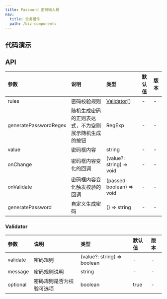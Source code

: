 ```yaml
---
title: Password 密码输入框
nav:
  title: 业务组件
  path: /biz-components
---
```


## 代码演示

<!-- prettier-ignore -->
<code src="./demo/basic.tsx" title="基本" description="使用内置的校验规则。"></code>
<code src="./demo/custom-rules.tsx" title="自定义校验规则"></code>
<code src="./demo/random-generate-password.tsx" title="生成随机密码"></code>
<code src="./demo/custom-generate-password.tsx" title="自定义生成密码" description="当内置的生成逻辑不满足需求时，可以通过 `generatePassword` 进行自定义"></code>
<code src="./demo/custom-rules-and-random-generate.tsx" title="自定义校验规则 + 生成随机密码"></code>

## API

| 参数 | 说明 | 类型 | 默认值 | 版本 |
| :-- | :-- | :-- | :-- | :-- |
| rules | 密码校验规则 | [Validator](password#validator)[] | - | - |
| generatePasswordRegex | 随机生成密码的正则表达式，不为空则展示随机生成的按钮 | RegExp | - | - |
| value | 密码框内容 | string | - | - |
| onChange | 密码框内容变化的回调 | (value?: string) => void | - | - |
| onValidate | 密码框内容变化触发校验的回调 | (passed: boolean) => void | - | - |
| generatePassword | 自定义生成密码 | () => string | - | - |

### Validator

| 参数     | 说明                     | 类型                        | 默认值 | 版本 |
| :------- | :----------------------- | :-------------------------- | :----- | :--- |
| validate | 密码规则                 | (value?: string) => boolean | -      | -    |
| message  | 密码规则说明             | string                      | -      | -    |
| optional | 密码规则是否为校验可选项 | boolean                     | true   | -    |
